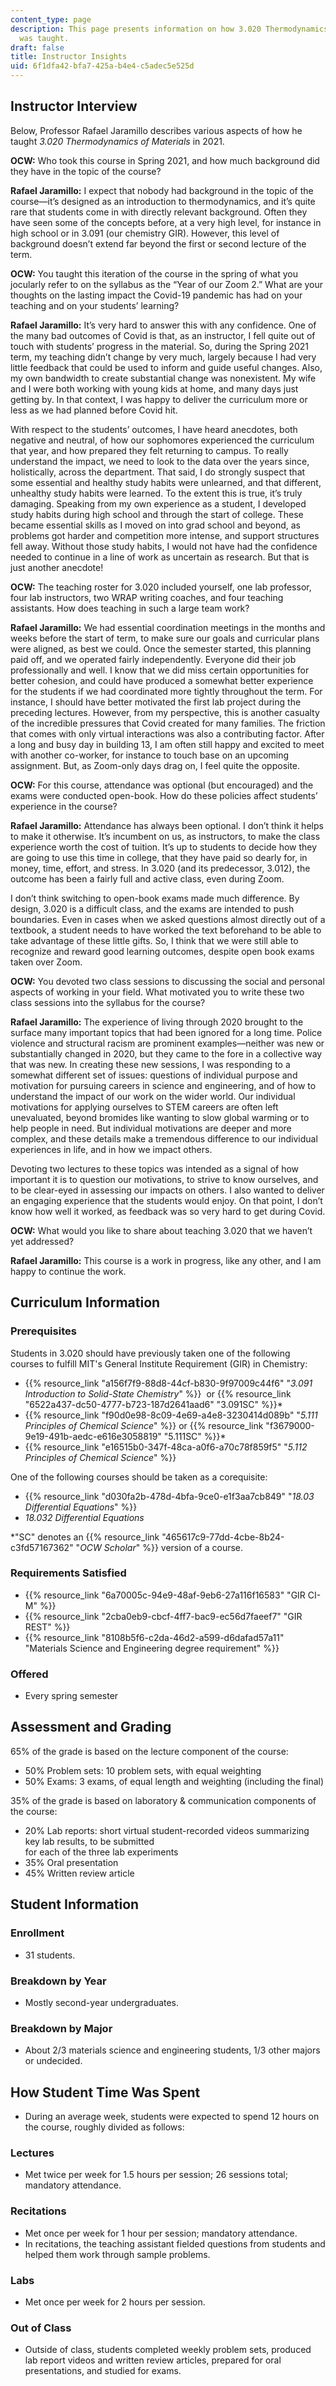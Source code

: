 ```yaml
---
content_type: page
description: This page presents information on how 3.020 Thermodynamics of Materials
  was taught.
draft: false
title: Instructor Insights
uid: 6f1dfa42-bfa7-425a-b4e4-c5adec5e525d
---
```

## Instructor Interview

Below, Professor Rafael Jaramillo describes various aspects of how he taught *3.020 Thermodynamics of Materials* in 2021.

**OCW:** Who took this course in Spring 2021, and how much background did they have in the topic of the course?

**Rafael Jaramillo:** I expect that nobody had background in the topic of the course—it’s designed as an introduction to thermodynamics, and it’s quite rare that students come in with directly relevant background. Often they have seen some of the concepts before, at a very high level, for instance in high school or in 3.091 (our chemistry GIR). However, this level of background doesn’t extend far beyond the first or second lecture of the term.

**OCW:** You taught this iteration of the course in the spring of what you jocularly refer to on the syllabus as the “Year of our Zoom 2.” What are your thoughts on the lasting impact the Covid-19 pandemic has had on your teaching and on your students’ learning?

**Rafael Jaramillo:** It’s very hard to answer this with any confidence. One of the many bad outcomes of Covid is that, as an instructor, I fell quite out of touch with students’ progress in the material. So, during the Spring 2021 term, my teaching didn’t change by very much, largely because I had very little feedback that could be used to inform and guide useful changes. Also, my own bandwidth to create substantial change was nonexistent. My wife and I were both working with young kids at home, and many days just getting by. In that context, I was happy to deliver the curriculum more or less as we had planned before Covid hit.

With respect to the students’ outcomes, I have heard anecdotes, both negative and neutral, of how our sophomores experienced the curriculum that year, and how prepared they felt returning to campus. To really understand the impact, we need to look to the data over the years since, holistically, across the department. That said, I do strongly suspect that some essential and healthy study habits were unlearned, and that different, unhealthy study habits were learned. To the extent this is true, it’s truly damaging. Speaking from my own experience as a student, I developed study habits during high school and through the start of college. These became essential skills as I moved on into grad school and beyond, as problems got harder and competition more intense, and support structures fell away. Without those study habits, I would not have had the confidence needed to continue in a line of work as uncertain as research. But that is just another anecdote! 

**OCW:** The teaching roster for 3.020 included yourself, one lab professor, four lab instructors, two WRAP writing coaches, and four teaching assistants. How does teaching in such a large team work?

**Rafael Jaramillo:** We had essential coordination meetings in the months and weeks before the start of term, to make sure our goals and curricular plans were aligned, as best we could. Once the semester started, this planning paid off, and we operated fairly independently. Everyone did their job professionally and well. I know that we did miss certain opportunities for better cohesion, and could have produced a somewhat better experience for the students if we had coordinated more tightly throughout the term. For instance, I should have better motivated the first lab project during the preceding lectures. However, from my perspective, this is another casualty of the incredible pressures that Covid created for many families. The friction that comes with only virtual interactions was also a contributing factor. After a long and busy day in building 13, I am often still happy and excited to meet with another co-worker, for instance to touch base on an upcoming assignment. But, as Zoom-only days drag on, I feel quite the opposite. 

**OCW:** For this course, attendance was optional (but encouraged) and the exams were conducted open-book. How do these policies affect students’ experience in the course?

**Rafael Jaramillo:** Attendance has always been optional. I don’t think it helps to make it otherwise. It’s incumbent on us, as instructors, to make the class experience worth the cost of tuition. It’s up to students to decide how they are going to use this time in college, that they have paid so dearly for, in money, time, effort, and stress. In 3.020 (and its predecessor, 3.012), the outcome has been a fairly full and active class, even during Zoom.

I don’t think switching to open-book exams made much difference. By design, 3.020 is a difficult class, and the exams are intended to push boundaries. Even in cases when we asked questions almost directly out of a textbook, a student needs to have worked the text beforehand to be able to take advantage of these little gifts. So, I think that we were still able to recognize and reward good learning outcomes, despite open book exams taken over Zoom.

**OCW:** You devoted two class sessions to discussing the social and personal aspects of working in your field. What motivated you to write these two class sessions into the syllabus for the course?

**Rafael Jaramillo:** The experience of living through 2020 brought to the surface many important topics that had been ignored for a long time. Police violence and structural racism are prominent examples—neither was new or substantially changed in 2020, but they came to the fore in a collective way that was new. In creating these new sessions, I was responding to a somewhat different set of issues: questions of individual purpose and motivation for pursuing careers in science and engineering, and of how to understand the impact of our work on the wider world. Our individual motivations for applying ourselves to STEM careers are often left unevaluated, beyond bromides like wanting to slow global warming or to help people in need. But individual motivations are deeper and more complex, and these details make a tremendous difference to our individual experiences in life, and in how we impact others.

Devoting two lectures to these topics was intended as a signal of how important it is to question our motivations, to strive to know ourselves, and to be clear-eyed in assessing our impacts on others. I also wanted to deliver an engaging experience that the students would enjoy. On that point, I don’t know how well it worked, as feedback was so very hard to get during Covid.

**OCW:** What would you like to share about teaching 3.020 that we haven’t yet addressed?

**Rafael Jaramillo:** This course is a work in progress, like any other, and I am happy to continue the work.

## Curriculum Information

### Prerequisites

Students in 3.020 should have previously taken one of the following courses to fulfill MIT's General Institute Requirement (GIR) in Chemistry:

- {{% resource_link "a156f7f9-88d8-44cf-b830-9f97009c44f6" "*3.091 Introduction to Solid-State Chemistry*" %}}  or {{% resource_link "6522a437-dc50-4777-b723-187d2641aad6" "3.091SC" %}}\*
- {{% resource_link "f90d0e98-8c09-4e69-a4e8-3230414d089b" "*5.111 Principles of Chemical Science*" %}} or {{% resource_link "f3679000-9e19-491b-aedc-e616e3058819" "5.111SC" %}}\*
- {{% resource_link "e16515b0-347f-48ca-a0f6-a70c78f859f5" "*5.112 Principles of Chemical Science*" %}}

One of the following courses should be taken as a corequisite:

- {{% resource_link "d030fa2b-478d-4bfa-9ce0-e1f3aa7cb849" "*18.03 Differential Equations*" %}}
- *18.032 Differential Equations*

\*"SC" denotes an {{% resource_link "465617c9-77dd-4cbe-8b24-c3fd57167362" "*OCW Scholar*" %}} version of a course.

### Requirements Satisfied

- {{% resource_link "6a70005c-94e9-48af-9eb6-27a116f16583" "GIR CI-M" %}}
- {{% resource_link "2cba0eb9-cbcf-4ff7-bac9-ec56d7faeef7" "GIR REST" %}}
- {{% resource_link "8108b5f6-c2da-46d2-a599-d6dafad57a11" "Materials Science and Engineering degree requirement" %}}

### Offered

- Every spring semester

## Assessment and Grading

65% of the grade is based on the lecture component of the course:

- 50% Problem sets: 10 problem sets, with equal weighting
- 50% Exams: 3 exams, of equal length and weighting (including the final)

35% of the grade is based on laboratory & communication components of the course:

- 20% Lab reports: short virtual student-recorded videos summarizing key lab results, to be submitted        
    for each of the three lab experiments
- 35% Oral presentation
- 45% Written review article

## Student Information

### Enrollment

- 31 students.

### Breakdown by Year

- Mostly second-year undergraduates.

### Breakdown by Major

- About 2/3 materials science and engineering students, 1/3 other majors or undecided.

## How Student Time Was Spent

- During an average week, students were expected to spend 12 hours on the course, roughly divided as follows:

### Lectures

- Met twice per week for 1.5 hours per session; 26 sessions total; mandatory attendance.

### Recitations

- Met once per week for 1 hour per session; mandatory attendance.
- In recitations, the teaching assistant fielded questions from students and helped them work through sample problems.

### Labs

- Met once per week for 2 hours per session.

### Out of Class

- Outside of class, students completed weekly problem sets, produced lab report videos and written review articles, prepared for oral presentations, and studied for exams.